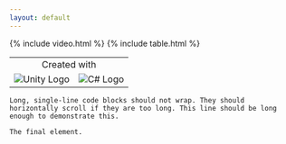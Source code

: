 ```yaml
---
layout: default
---
```



{% include video.html %}
{% include table.html %}

<table style="border: none;">
  <tr>
    <td colspan="2" style="text-align: center;">Created with</td>
  </tr>
  <tr>
    <td><img src="https://i.redd.it/tu3gt6ysfxq71.png" alt="Unity Logo"></td>
    <td><img src="https://2054516477-files.gitbook.io/~/files/v0/b/gitbook-legacy-files/o/spaces%2F-MdynmZrfNEt1WSSrlHq%2Favatar-1625630560303.png?generation=1625630560729226&alt=media" alt="C# Logo"></td>
  </tr>
</table>


```
Long, single-line code blocks should not wrap. They should horizontally scroll if they are too long. This line should be long enough to demonstrate this.
```

```
The final element.
```
